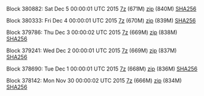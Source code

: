Block 380882: Sat Dec  5 00:00:01 UTC 2015 [7z]() (671M) [zip]() (840M) [SHA256](https://transfer.sh/dzDos/sha256.txt)

Block 380333: Fri Dec  4 00:00:01 UTC 2015 [7z](https://transfer.sh/sQUaC/bootstrap.dat.20151204.7z) (670M) [zip](https://transfer.sh/12wZTr/bootstrap.dat.20151204.zip) (839M) [SHA256](https://transfer.sh/1gBxH3/sha256.txt)

Block 379786: Thu Dec  3 00:00:02 UTC 2015 [7z](https://transfer.sh/CGqEn/bootstrap.dat.20151203.7z) (669M) [zip](https://transfer.sh/19XYVX/bootstrap.dat.20151203.zip) (838M) [SHA256](https://transfer.sh/FcLkU/sha256.txt)

Block 379241: Wed Dec  2 00:00:01 UTC 2015 [7z](https://transfer.sh/3d96f/bootstrap.dat.20151202.7z) (669M) [zip](https://transfer.sh/gA4vN/bootstrap.dat.20151202.zip) (837M) [SHA256](https://transfer.sh/BiVUp/sha256.txt)

Block 378690: Tue Dec  1 00:00:01 UTC 2015 [7z](https://transfer.sh/4xrBj/bootstrap.dat.20151201.7z) (668M) [zip](https://transfer.sh/pad0Q/bootstrap.dat.20151201.zip) (836M) [SHA256](https://transfer.sh/12FY1I/sha256.txt)

Block 378142: Mon Nov 30 00:00:02 UTC 2015 [7z](https://transfer.sh/rONaE/bootstrap.dat.20151130.7z) (666M) [zip](https://transfer.sh/5VRBS/bootstrap.dat.20151130.zip) (834M) [SHA256](https://transfer.sh/lNchp/sha256.txt)

